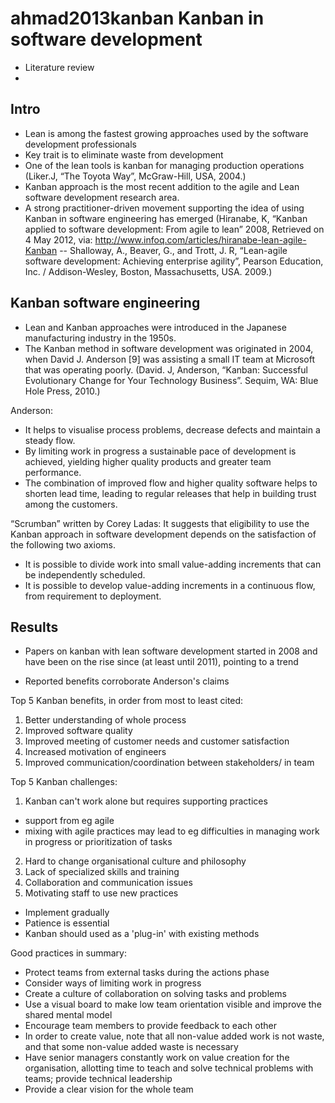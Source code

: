 # ahmad2013kanban Kanban in software development

- Literature review
-

## Intro

- Lean is among the fastest growing approaches used by the software development professionals
- Key trait is to eliminate waste from development
- One of the lean tools is kanban for managing production operations (Liker.J, “The Toyota Way”, McGraw-Hill, USA, 2004.)
- Kanban approach is the most recent addition to the agile and Lean software development research area.
- A strong practitioner-driven movement supporting the idea of using Kanban in software engineering has emerged (Hiranabe, K, “Kanban applied to software development: From agile to lean” 2008, Retrieved on 4 May 2012, via: http://www.infoq.com/articles/hiranabe-lean-agile-Kanban -- Shalloway, A., Beaver, G., and Trott, J. R, “Lean-agile software development: Achieving enterprise agility”, Pearson Education, Inc. / Addison-Wesley, Boston, Massachusetts, USA. 2009.)

## Kanban software engineering

- Lean and Kanban approaches were introduced in the Japanese manufacturing industry in the 1950s.
- The Kanban method in software development was originated in 2004, when David J. Anderson [9] was assisting a small IT team at Microsoft that was operating poorly. (David. J, Anderson, “Kanban: Successful Evolutionary Change for Your Technology Business”. Sequim, WA: Blue Hole Press, 2010.)

Anderson:
- It helps to visualise process problems, decrease defects and maintain a steady flow.
- By limiting work in progress a sustainable pace of development is achieved, yielding higher quality products and greater team performance.
- The combination of improved flow and higher quality software helps to shorten lead time, leading to regular releases that help in building trust among the customers.

“Scrumban” written by Corey Ladas: It suggests that eligibility to use the Kanban approach in software development depends on the satisfaction of the following two axioms.
- It is possible to divide work into small value-adding increments that can be independently scheduled.
- It is possible to develop value-adding increments in a continuous flow, from requirement to deployment.

## Results

- Papers on kanban with lean software development started in 2008 and have been on the rise since (at least until 2011), pointing to a trend

- Reported benefits corroborate Anderson's claims

Top 5 Kanban benefits, in order from most to least cited:

1. Better understanding of whole process
2. Improved software quality
3. Improved meeting of customer needs and customer satisfaction
4. Increased motivation of engineers
5. Improved communication/coordination between stakeholders/ in team

Top 5 Kanban challenges:

1. Kanban can't work alone but requires supporting practices
- support from eg agile
- mixing with agile practices may lead to eg difficulties in managing work in progress or prioritization of tasks
2. Hard to change organisational culture and philosophy
3. Lack of specialized skills and training
4. Collaboration and communication issues
5. Motivating staff to use new practices


- Implement gradually
- Patience is essential
- Kanban should used as a 'plug-in' with existing methods

Good practices in summary:
- Protect teams from external tasks during the actions phase
- Consider ways of limiting work in progress
- Create a culture of collaboration on solving tasks and problems
- Use a visual board to make low team orientation visible and improve the shared mental model
- Encourage team members to provide feedback to each other
- In order to create value, note that all non-value added work is not waste, and that some non-value added waste is necessary
- Have senior managers constantly work on value creation for the organisation, allotting time to teach and solve technical problems with teams; provide technical leadership
- Provide a clear vision for the whole team

